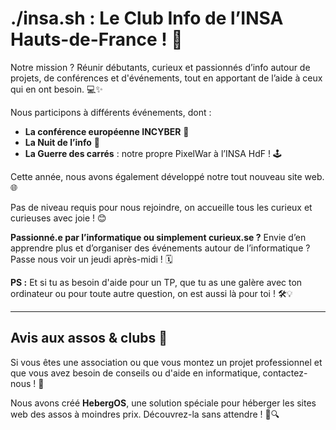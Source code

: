 # ./insa.sh : Le Club Info de l’INSA Hauts-de-France ! 🎉

Notre mission ? Réunir débutants, curieux et passionnés d’info autour de projets, de conférences et d'événements, tout en apportant de l’aide à ceux qui en ont besoin. 💻✨

Nous participons à différents événements, dont :
- **La conférence européenne INCYBER** 🔐
- **La Nuit de l’info** 🌙
- **La Guerre des carrés** : notre propre PixelWar à l’INSA HdF ! 🕹️

Cette année, nous avons également développé notre tout nouveau site web. 🌐

Pas de niveau requis pour nous rejoindre, on accueille tous les curieux et curieuses avec joie ! 😊

**Passionné.e par l’informatique ou simplement curieux.se ?** Envie d’en apprendre plus et d’organiser des événements autour de l’informatique ? Passe nous voir un jeudi après-midi ! 🗓️

**PS :** Et si tu as besoin d'aide pour un TP, que tu as une galère avec ton ordinateur ou pour toute autre question, on est aussi là pour toi ! 🛠️💡

---

## Avis aux assos & clubs 📣

Si vous êtes une association ou que vous montez un projet professionnel et que vous avez besoin de conseils ou d'aide en informatique, contactez-nous ! 📧

Nous avons créé **HebergOS**, une solution spéciale pour héberger les sites web des assos à moindres prix. Découvrez-la sans attendre ! 💼🔍
